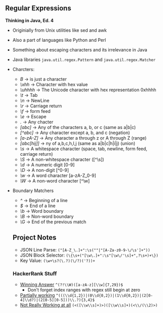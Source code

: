 ## Regular Expressions

**Thinking in Java, Ed. 4**

- Originially from Unix utilities like sed and awk
- Also a part of languages like Python and Perl
- Something about escaping characters and its irrelevance in Java
- Java libraries `java.util.regex.Pattern` and `java.util.regex.Matcher`
- Charcters:
  - *B* -> is just a character
  - *\xhh* -> Character with hex value
  - *\uhhhh* -> The Unicode character with hex representation 0xhhhh
  - *\t* -> Tab
  - *\n* -> NewLine
  - *\r* -> Carriage return
  - *\f* -> form feed
  - *\e* -> Escape
  - *.* -> Any chacter
  - *[abc]* -> Any of the characters a, b, or c (same as a|b|c)
  - *[^abc]* -> Any character except a, b, and c (negation)
  - *[a-zA-Z]* -> Any character a through z or A through Z (range)
  - *[abc[hij]]* -> ny of a,b,c,h,I,j (same as a|b|c|h|i|j) (union)
  - *\s* -> A whitespace character (space, tab, newline, form feed, carriage return)
  - *\S* -> A non-whitespace character ([^\s])
  - *\d* -> A numeric digit [0-9]
  - *\D* -> A non-digit [^0-9]
  - *\w* -> A word character [a-zA-Z_0-9]
  - *\W* ->  A non-word character [^\w]
- Boundary Matchers
  - *^* -> Beginning of a line
  - *$* -> End of a line
  - *\b* -> Word boundary
  - *\B* -> Non-word boundary
  - *\G* -> End of the previous match
  
  ## Project Notes
  - JSON Line Parse: `("[A-Z_\.]+":\s(""|"[A-Za-z0-9-\/\s']+"))`
  - JSON Block Selector: `(\{\s+("[\w\.]+":\s"[\w\/'\s]+",?\s+)+\})`
  - Key Value: `(\w+\s?(\.?)(\/?)('?))+`
  
  ### HackerRank Stuff
  - [Winning Answer](https://www.hackerrank.com/challenges/valid-username-checker) `^(?!\\W)([a-zA-z][\\w]{7,29})$`
    - Don't forget index ranges with regex still begin at zero
  - [Partially working](https://www.hackerrank.com/challenges/java-regex) `^(((\\d{1,2})|(0\\d{0,2})|(1\\d{0,2})|(2[0-4]\\d?)|(2[0-5][0-5]))\\.?){3,4}$`
  - [Not Really Working at all](https://www.hackerrank.com/challenges/tag-content-extractor) `(<([\\w\\s]+)>)([\\w\\s]+)(<\\/(\\2)>)`